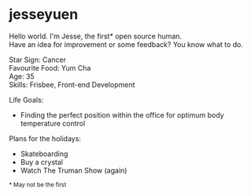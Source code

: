 # jesseyuen

Hello world. I'm Jesse, the first&#42; open source human.<br>
Have an idea for improvement or some feedback? You know what to do.

Star Sign: Cancer <br>
Favourite Food: Yum Cha <br>
Age: 35 <br>
Skills: Frisbee, Front-end Development

Life Goals:
* Finding the perfect position within the office for optimum body temperature control

Plans for the holidays:
* Skateboarding
* Buy a crystal
* Watch The Truman Show (again)


<sub>* May not be the first</sub>
